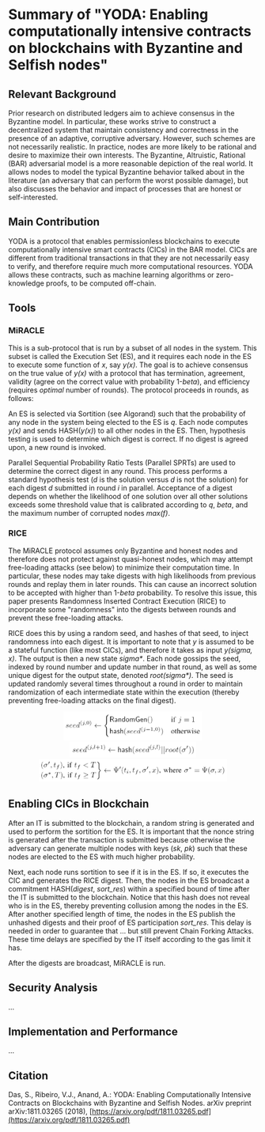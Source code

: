 # Summary of "YODA: Enabling computationally intensive contracts on blockchains with Byzantine and Selfish nodes"

## Relevant Background

Prior research on distributed ledgers aim to achieve consensus in the Byzantine model. In particular, these works strive to construct a decentralized system that maintain consistency and correctness in the presence of an adaptive, corruptive adversary. However, such schemes are not necessarily realistic. In practice, nodes are more likely to be rational and desire to maximize their own interests. The Byzantine, Altruistic, Rational (BAR) adversarial model is a more reasonable depiction of the real world. It allows nodes to model the typical Byzantine behavior talked about in the literature (an adversary that can perform the worst possible damage), but also discusses the behavior and impact of processes that are honest or self-interested.

## Main Contribution

YODA is a protocol that enables permissionless blockchains to execute computationally intensive smart contracts (CICs) in the BAR model. CICs are different from traditional transactions in that they are not necessarily easy to verify, and therefore require much more computational resources. YODA allows these contracts, such as machine learning algorithms or zero-knowledge proofs, to be computed off-chain.

## Tools

### MiRACLE

This is a sub-protocol that is run by a subset of all nodes in the system. This subset is called the Execution Set (ES), and it requires each node in the ES to execute some function of _x_, say _y(x)_. The goal is to achieve consensus on the true value of _y(x)_ with a protocol that has termination, agreement, validity (agree on the correct value with probability 1-_beta_), and efficiency (requires _optimal_ number of rounds). The protocol proceeds in rounds, as follows:

An ES is selected via Sortition (see Algorand) such that the probability of any node in the system being elected to the ES is _q_. Each node computes _y(x)_ and sends HASH(_y(x)_) to all other nodes in the ES. Then, hypothesis testing is used to determine which digest is correct. If no digest is agreed upon, a new round is invoked.

Parallel Sequential Probability Ratio Tests (Parallel SPRTs) are used to determine the correct digest in any round. This process performs a standard hypothesis test (_d_ is the solution versus _d_ is not the solution) for each digest _d_ submitted in round _i_ in parallel. Acceptance of a digest depends on whether the likelihood of one solution over all other solutions exceeds some threshold value that is calibrated according to _q_, _beta_, and the maximum number of corrupted nodes _max(f)_.

### RICE

The MiRACLE protocol assumes only Byzantine and honest nodes and therefore does not protect against quasi-honest nodes, which may attempt free-loading attacks (see below) to minimize their computation time. In particular, these nodes may take digests with high likelihoods from previous rounds and replay them in later rounds. This can cause an incorrect solution to be accepted with higher than 1-_beta_ probability. To resolve this issue, this paper presents Randomness Inserted Contract Execution (RICE) to incorporate some "randomness" into the digests between rounds and prevent these free-loading attacks.

RICE does this by using a random seed, and hashes of that seed, to inject randomness into each digest. It is important to note that _y_ is assumed to be a stateful function (like most CICs), and therefore it takes as input _y(sigma, x)_. The output is then a new state _sigma*_. Each node gossips the seed, indexed by round number and update number in that round, as well as some unique digest for the output state, denoted _root(sigma*)_. The seed is updated randomly several times throughout a round in order to maintain randomization of each intermediate state within the execution (thereby preventing free-loading attacks on the final digest).

<p align="center">
  <img width="280" src="https://github.com/TalleyAmir/Annotated-Bibliographies/blob/master/Cryptography-and-Computer-Security/Multi-Party-Computation/images/yoda-initial-random-seed.png.png?raw=true"><br/>
  <img width="256" src="https://github.com/TalleyAmir/Annotated-Bibliographies/blob/master/Cryptography-and-Computer-Security/Multi-Party-Computation/images/yoda-next-exec-seed.png.png?raw=true"><br/>
  <img width="380" src="https://github.com/TalleyAmir/Annotated-Bibliographies/blob/master/Cryptography-and-Computer-Security/Multi-Party-Computation/images/yoda-next-state.png.png?raw=true">
</p>

## Enabling CICs in Blockchain

After an IT is submitted to the blockchain, a random string is generated and used to perform the sortition for the ES. It is important that the nonce string is generated after the transaction is submitted because otherwise the adversary can generate multiple nodes with keys (_sk_, _pk_) such that these nodes are elected to the ES with much higher probability.

Next, each node runs sortition to see if it is in the ES. If so, it executes the CIC and generates the RICE digest. Then, the nodes in the ES broadcast a commitment HASH(_digest_, _sort_res_) within a specified bound of time after the IT is submitted to the blockchain. Notice that this hash does not reveal who is in the ES, thereby preventing collusion among the nodes in the ES. After another specified length of time, the nodes in the ES publish the unhashed digests and their proof of ES participation _sort_res_. This delay is needed in order to guarantee that ... but still prevent Chain Forking Attacks. These time delays are specified by the IT itself according to the gas limit it has.

After the digests are broadcast, MiRACLE is run.

## Security Analysis

...

## Implementation and Performance

...

## Citation

Das, S., Ribeiro, V.J., Anand, A.: YODA: Enabling Computationally Intensive Contracts on Blockchains with Byzantine and Selfish Nodes. arXiv preprint arXiv:1811.03265 (2018), [https://arxiv.org/pdf/1811.03265.pdf](https://arxiv.org/pdf/1811.03265.pdf)
